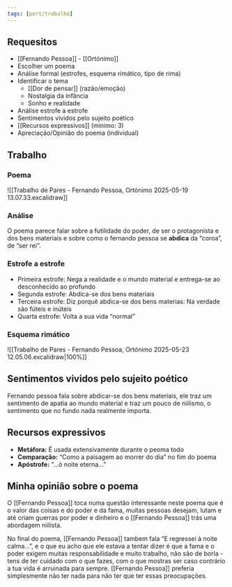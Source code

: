 ```yaml
---
tags: [port/trabalho]
---
```


## Requesitos
- [[Fernando Pessoa]] - [[Ortónimo]]
- Escolher um poema
- Análise formal (estrofes, esquema rimático, tipo de rima)
- Identificar o tema
	- [[Dor de pensar]] (razão/emoção)
	- Nostalgia da infância
	- Sonho e realidade
- Análise estrofe a estrofe
- Sentimentos vividos pelo sujeito poético
- [[Recursos expressivos]] (minimo: 3)
- Apreciação/Opinião do poema (individual)

## Trabalho

### Poema
![[Trabalho de Pares - Fernando Pessoa, Ortónimo 2025-05-19 13.07.33.excalidraw]]

### Análise

O poema parece falar sobre a futilidade do poder, de ser o protagonista e dos bens materiais e sobre como o fernando pessoa se **abdica** da “coroa”, de “ser rei”.

### Estrofe a estrofe

- Primeira estrofe: Nega a realidade e o mundo material e entrega-se ao desconhecido ao profundo
- Segunda estrofe: Abdica-se dos bens materiais
- Terceira estrofe: Diz porquê abdica-se dos bens materias: Na verdade são fúteis e inúteis
- Quarta estrofe: Volta a sua vida “normal”

### Esquema rimático

![[Trabalho de Pares - Fernando Pessoa, Ortónimo 2025-05-23 12.05.06.excalidraw|100%]]

## Sentimentos vividos pelo sujeito poético

Fernando pessoa fala sobre abdicar-se dos bens materiais, ele traz um sentimento de apatia ao mundo material e traz um pouco de niilismo, o sentimento que no fundo nada realmente importa.

## Recursos expressivos

- **Metáfora:** É usada extensivamente durante o peoma todo
- **Comparação:** “Como a paisagem ao morrer do dia” no fim do poema
- **Apóstrofe:** “…ó noite eterna…”

## Minha opinião sobre o poema

O [[Fernando Pessoa]] toca numa questão interessante neste poema que é o valor das coisas e do poder e da fama, muitas pessoas desejam, lutam e até criam guerras por poder e dinheiro e o [[Fernando Pessoa]] trás uma abordagem niilista.

No final do poema, [[Fernando Pessoa]] tambem fala “E regressei à noite calma…”, e o que eu acho que ele estava a tentar dizer é que a fama e o poder exigem muitas responsabilidade e muito trabalho, não são de borla - tens de ter cuidado com o que fazes, com o que mostras ser caso contrário a tua vida é arruinada para sempre. [[Fernando Pessoa]] preferia simplesmente não ter nada para não ter que ter essas preocupações.